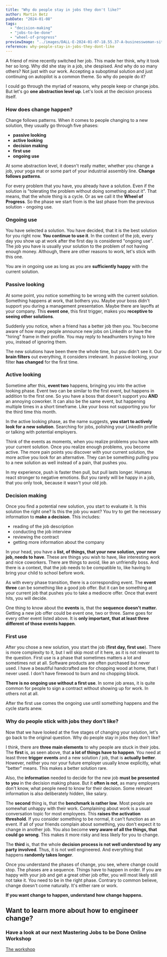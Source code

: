 ```yaml
---
title: "Why do people stay in jobs they don't like?"
author: Martin Betz
pubDate: "2024-01-08"
tags:
  - "decision-making"
  - "jobs-to-be-done"
  - "wheel-of-progress"
previewImage: "../images/DALL·E-2024-01-07-18.55.37-A-businesswoman-sitting-in-front-of-a-laptop-in-an-open-office-space-looking-lost.-The-image-is-in-a-watercolor-and-geometric-style-featuring-colors-.png"
reference: why-people-stay-in-jobs-they-dont-like
---
```


A friend of mine recently switched her job. This made her think, why it took her so long. Why did she stay in a job, she despised. And why do so many others? Not just with our work. Accepting a suboptimal solution and just continuing on autopilot is a common theme. So why do people do it?

I could go through the myriad of reasons, why people keep or change jobs. But let's go **one abstraction level up**. Let's look at the decision process itself.

### How does change happen?

Change follows patterns. When it comes to people changing to a new solution, they usually go through five phases:

- **passive looking**
- **active looking**
- **decision making**
- **first use**
- **ongoing use**

At some abstraction level, it doesn't really matter, whether you change a job, your yoga mat or some part of your industrial assembly line. **Change follows patterns**. 

For every problem that you have, you already have a solution. Even if the solution is "tolerating the problem without doing something about it". That means, that the whole thing is a cycle. Or as we call it the **Wheel of Progress**. So the phase we start from is the last phase from the previous solution - ongoing use.

### Ongoing use

You have selected a solution. You have decided, that it is the best solution for you right now. **You continue to use it**. In the context of the job, every day you show up at work after the first day is considered "ongoing use". The job you have is usually your solution to the problem of not having enough money. Although, there are other reasons to work, let's stick with this one.

You are in ongoing use as long as you are **sufficiently happy** with the current solution.

### Passive looking

At some point, you notice something to be wrong with the current solution. Something happens at work, that bothers you. Maybe your boss didn't support you during a management presentation. Maybe there are layoffs at your company. This **event one**, this first trigger, makes you **receptive to seeing other solutions**.

Suddenly you notice, when a friend has a better job then you. You become aware of how many people announce new jobs on LinkedIn or have the "hiring" frame in their profile. You may reply to headhunters trying to hire you, instead of ignoring them.

The new solutions have been there the whole time, but you didn't see it. Our **brain filters** out everything, it considers irrelevant. In passive looking, your filter **has changed** for the first time.

### Active looking

Sometime after this, **event two** happens, bringing you into the active looking phase. Event two can be similar to the first event, but happens in addition to the first one. So you have a boss that doesn't support you **AND** an annoying coworker. It can also be the same event, but happening multiple times in a short timeframe. Like your boss not supporting you for the third time this month.

In the active looking phase, as the name suggests, **you start to actively look for a new solution**. Searching for jobs, polishing your LinkedIn profile or talking with potential employers.

Think of the events as moments, when you realize problems you have with your current solution. Once you realize enough problems, you become active. The more pain points you discover with your current solution, the more active you look for an alternative. They can be something pulling you to a new solution as well instead of a pain, that pushes you.

In my experience, push is faster then pull, but pull lasts longer. Humans react stronger to negative emotions. But you rarely will be happy in a job, that you only took, because it wasn't your old job.

### Decision making

Once you find a potential new solution, you start to evaluate it. Is this solution the right one? Is this the job you want? You try to get the necessary information to **make a decision**. This includes:

- reading of the job description
- conducting the job interview
- reviewing the contract
- getting more information about the company

In your head, you have a **list, of things, that your new solution, your new job, needs to have**. These are things you wish to have, like interesting work and nice coworkers. There are things to avoid, like an unfriendly boss. And there is a context, that the job needs to be compatible to, like having to bring your child to school before work.

As with every phase transition, there is a corresponding event. The **event three** can be something like a good job offer. But it can be something at your current job that pushes you to take a mediocre offer. Once that event hits, you will decide.

One thing to know about the **events** is, that the **sequence doesn't matter.** Getting a new job offer could be event one, two or three. Same goes for every other event listed above. It is **only important, that at least three different of those events happen**.

### First use

After you chose a new solution, you start the job (**first day, first use**). There is more complexity to it, but I will skip most of it here, as it is not relevant to the question. First use is a phase that sometimes matters a lot and sometimes not at all. Software products are often purchased but never used. I have a beautiful handcrafted axe for chopping wood at home, that I never used. I don't have firewood to burn and no chopping block.

**There is no ongoing use without a first use**. In some job areas, it is quite common for people to sign a contract without showing up for work. In others not at all.

After the first use comes the ongoing use until something happens and the cycle starts anew.

### Why do people stick with jobs they don't like?

Now that we have looked at the five stages of changing your solution, let's go back to the original question. Why do people stay in jobs they don't like?

I think, there are **three main elements** to why people are stuck in their jobs. The **first** is, as seen above, that **a lot of things have to happen**. You need at least three **trigger events** and a new solution / job, that is **actually better**. However, neither you nor your future employer usually know explicitly, what "better" means. This makes a better solution rare.

Also, the **information** needed to decide for the new job **must be presented to you** in the decision making phase. But it **often is not**, as many employers don't know, what people need to know for their decision. Some relevant information is also deliberately hidden, like salary.

The **second** thing is, that the **benchmark is rather low**. Most people are somewhat unhappy with their work. Complaining about work is a usual conversation topic for most employees. This **raises the activation threshold**. If you consider something to be normal, it can't function as an event. If all of your friends complain about something, you don't expect it to change in another job. You also become **very aware of all the things, that could go wrong**. This makes it more risky and less likely for you to change.

The **third** is, that the whole **decision process is not well understood by any party involved**. Thus, it is not well engineered. And everything that happens **randomly takes longer**.

Once you understand the phases of change, you see, where change could stop. The phases are a sequence. Things have to happen in order. If you are happy with your job and get a great other job offer, you will most likely still not take it. You need to be in the right phase. Contrary to common believe, change doesn't come naturally. It's either rare or work. 

**If you want change to happen, understand how change happens.**

## Want to learn more about how to engineer change?

### Have a look at our next Mastering Jobs to be Done Online Workshop

[The workshop](/services/mastering-jobs-to-be-done-online-workshop/)
